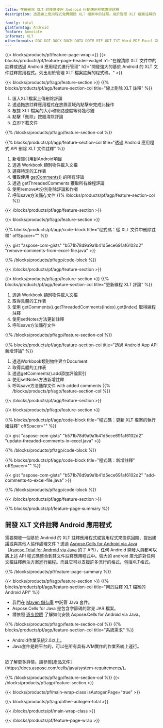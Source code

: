 ```yaml
---
title: 在線刪除 XLT 註釋或使用 Android 行動應用程式管理註釋
description: 透過線上應用程式免費刪除 XLT 檔案中的註釋。用於管理 XLT 檔案註解的 Android API 程式碼。

family: total
platformtag: Android
feature: Annotate
informat: XLT
otherformats: DOC DOT DOCX DOCM DOTX DOTM RTF ODT TXT Word PDF Excel XLS XLSX XLSB XLSM XLT XLTX XLTM CSV TSV ODS Powerpoint PPT PPS PPTX POTX PPSX PPTM PPSM POTM ODP
---
```

{{< blocks/products/pf/feature-page-wrap >}}
{{< blocks/products/pf/feature-page-header-widget h1="在線清除 XLT 文件中的註釋或透過 Android 應用程式進行管理" h2="開發強大的基於 Android 的 XLT 文件註釋實用程式。列出用於管理 XLT 檔案註解的程式碼。" >}}

{{< blocks/products/pf/agp/feature-section >}}
{{% blocks/products/pf/agp/feature-section-col title="線上刪除 XLT 註釋" %}}

1. 匯入XLT檔案上傳刪除評論
1. 透過拖放註釋應用程式在放置區域內點擊來完成此操作
1. 根據 XLT 檔案的大小和網路速度等待幾秒鐘
1. 點擊「刪除」按鈕清除評論
1. 立即下載文件

{{% /blocks/products/pf/agp/feature-section-col %}}

{{% blocks/products/pf/agp/feature-section-col title="透過 Android 應用程式 API 刪除 XLT 文件註釋" %}}

1. 新增庫引用到Android項目
1. 透過 Workbook 類別物件載入文檔
1. 選擇特定的工作表
1. 獲取使用 [getComments()](https://reference.aspose.com/cells/java/com.aspose.cells/worksheet/#getComments--) 的所有評論
1. 透過 getThreadedComments 獲取所有線程評論
1. 使用removeAt分別刪除評論和作者
1. 呼叫save方法儲存文件
{{% /blocks/products/pf/agp/feature-section-col %}}

{{< /blocks/products/pf/agp/feature-section >}}

{{< blocks/products/pf/agp/feature-section >}}

{{% blocks/products/pf/agp/code-block title="程式碼：從 XLT 文件中刪除註釋" offSpacer="" %}}

{{< gist "aspose-com-gists" "b571b78d9a9a1b41d5ece691af6102d2" "remove-comments-from-excel-file.java" >}}

{{% /blocks/products/pf/agp/code-block %}}

{{< /blocks/products/pf/agp/feature-section >}}


{{< blocks/products/pf/agp/feature-section >}}
{{% blocks/products/pf/agp/feature-section-col title="更新線程 XLT 評論" %}}

1. 透過 Workbook 類別物件載入文檔
1. 取得具體的工作表
1. 使用 getComments().getThreadedComments(Index).get(Index) 取得線程註釋
1. 使用setNotes方法更新註釋
1. 呼叫save方法儲存文件

{{% /blocks/products/pf/agp/feature-section-col %}}

{{% blocks/products/pf/agp/feature-section-col title="透過 Android App API 新增評論" %}}

1. 透過Workbook類別物件建立Document
1. 取得具體的工作表
1. 透過getComments().add添加評論索引
1. 使用setNotes方法新增註釋
1. 呼叫save方法儲存文件 with added comments
{{% /blocks/products/pf/agp/feature-section-col %}}

{{< /blocks/products/pf/agp/feature-section >}}

{{< blocks/products/pf/agp/feature-section >}}

{{% blocks/products/pf/agp/code-block title="程式碼：更新 XLT 檔案的執行緒註釋" offSpacer="" %}}

{{< gist "aspose-com-gists" "b571b78d9a9a1b41d5ece691af6102d2" "update-threaded-comments-in-excel.java" >}}

{{% /blocks/products/pf/agp/code-block %}}

{{% blocks/products/pf/agp/code-block title="程式碼：新增註釋" offSpacer="" %}}

{{< gist "aspose-com-gists" "b571b78d9a9a1b41d5ece691af6102d2" "add-comments-to-excel-file.java" >}}

{{% /blocks/products/pf/agp/code-block %}}

{{< /blocks/products/pf/agp/feature-section >}}


{{% blocks/products/pf/feature-page-summary %}}


<h2>開發 XLT 文件註釋 Android 應用程式</h2>

需要開發一個基於 Android 的 XLT 註釋應用程式或實用程式來提供回饋、提出建議或與其他人協作處理文件？透過 [Aspose.Cells for Android via Java](https://products.aspose.com/cells/zh-hant/android-java/)（[Aspose.Total for Android via Java](https://products.aspose.com/total/zh-hant/android-java/) 的子 API），任何 Android 開發人員都可以將上述 API 程式碼整合到其文件註釋應用程式中。強大的 android 庫允許對任何文檔註釋解決方案進行編程。而且它可以支援許多流行的格式，包括XLT格式。<br />

{{% /blocks/products/pf/feature-page-summary %}}

{{< blocks/products/pf/agp/feature-section >}}
{{% blocks/products/pf/agp/feature-section-col title="用於註釋 XLT 檔案的 Android API" %}}

- 我們在 [Maven 儲存庫](https://releases.aspose.com/java/repo/com/aspose/aspose-cells/) 中託管 Java 套件。 
- Aspose.Cells for Java 是包含字節碼的常見 JAR 檔案。
- 請依照 [逐步說明](https://docs.aspose.com/cells/java/installation/#install-aspose-cells-for-java-from-maven-repository) 了解如何安裝 Aspose.Cells for Android via Java。

{{% /blocks/products/pf/agp/feature-section-col %}}
{{% blocks/products/pf/agp/feature-section-col title="系統需求" %}}

- Android作業系統2.0以上。
- Java套件是跨平台的，可以在所有具有JVM實作的作業系統上運行。

<br />
欲了解更多詳情，請參閱[產品文件](https://docs.aspose.com/cells/java/system-requirements/)。

{{% /blocks/products/pf/agp/feature-section-col %}}
{{< /blocks/products/pf/agp/feature-section >}}


{{< blocks/products/pf/main-wrap-class isAutogenPage="true" >}}

{{< blocks/products/pf/agp/other-autogen-total >}}

{{< /blocks/products/pf/main-wrap-class >}}

{{< /blocks/products/pf/feature-page-wrap >}}